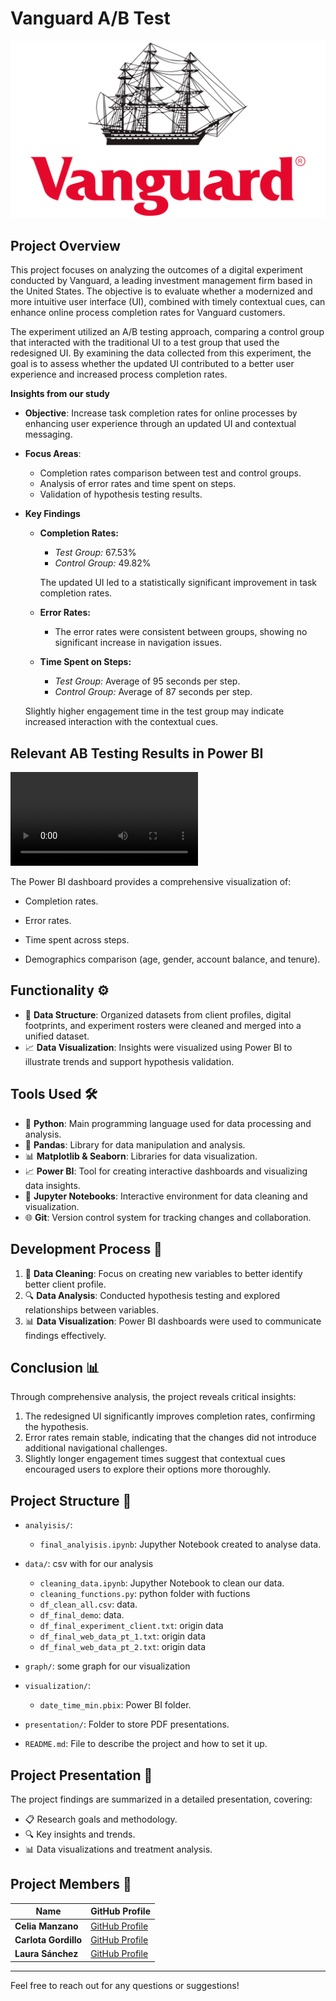 # Vanguard A/B Test

![Descripción de la imagen](Vanguard-Emblem.png) 

## Project Overview 

This project focuses on analyzing the outcomes of a digital experiment conducted by Vanguard, a leading investment management firm based in the United States. The objective is to evaluate whether a modernized and more intuitive user interface (UI), combined with timely contextual cues, can enhance online process completion rates for Vanguard customers.

The experiment utilized an A/B testing approach, comparing a control group that interacted with the traditional UI to a test group that used the redesigned UI. By examining the data collected from this experiment, the goal is to assess whether the updated UI contributed to a better user experience and increased process completion rates.


**Insights from our study**


- **Objective**: Increase task completion rates for online processes by enhancing user experience through an updated UI and contextual messaging.
- **Focus Areas**:
  - Completion rates comparison between test and control groups.
  - Analysis of error rates and time spent on steps.
  - Validation of hypothesis testing results.
- **Key Findings**
    - **Completion Rates:**
        - *Test Group:* 67.53%
        - *Control Group:* 49.82%
          
      The updated UI led to a statistically significant improvement in task completion rates.

    - **Error Rates:**
        - The error rates were consistent between groups, showing no significant increase in navigation issues.

     - **Time Spent on Steps:**
        - *Test Group:* Average of 95 seconds per step.
        - *Control Group:* Average of 87 seconds per step.

    Slightly higher engagement time in the test group may indicate increased interaction with the contextual cues.
          

## Relevant AB Testing Results in Power BI

![Visualización de Power BI](power-bi-visualization_g6hRM5BP(1).mp4)

The Power BI dashboard provides a comprehensive visualization of:

- Completion rates.

- Error rates.

- Time spent across steps.

- Demographics comparison (age, gender, account balance, and tenure).


## Functionality ⚙️

- 🧹 **Data Structure**: Organized datasets from client profiles, digital footprints, and experiment rosters were cleaned and merged into a unified dataset.
- 📈 **Data Visualization**: Insights were visualized using Power BI to illustrate trends and support hypothesis validation.

## Tools Used 🛠️

- 🐍 **Python**: Main programming language used for data processing and analysis.
- 🐼 **Pandas**: Library for data manipulation and analysis.
- 📊 **Matplotlib & Seaborn**: Libraries for data visualization.
- 📈 **Power BI**: Tool for creating interactive dashboards and visualizing data insights.
- 📓 **Jupyter Notebooks**: Interactive environment for data cleaning and visualization.
- 🌐 **Git**: Version control system for tracking changes and collaboration.

## Development Process 🚀

1. 🧹 **Data Cleaning**: Focus on creating new variables to better identify better client profile.
2. 🔍 **Data Analysis**: Conducted hypothesis testing and explored relationships between variables.
3. 📊 **Data Visualization**:  Power BI dashboards were used to communicate findings effectively.




## Conclusion 📊
Through comprehensive analysis, the project reveals critical insights:

1. The redesigned UI significantly improves completion rates, confirming the hypothesis.
2. Error rates remain stable, indicating that the changes did not introduce additional navigational challenges.
3. Slightly longer engagement times suggest that contextual cues encouraged users to explore their options more thoroughly.



## Project Structure 📁

- `analyisis/`:
    - `final_analyisis.ipynb`: Jupyther Notebook created to analyse data.
- `data/`: csv with for our analysis
    - `cleaning_data.ipynb`: Jupyther Notebook to clean our data.
    - `cleaning_functions.py`: python folder with fuctions
    - `df_clean_all.csv`: data.
    - `df_final_demo`: data.
    - `df_final_experiment_client.txt`: origin data
    - `df_final_web_data_pt_1.txt`: origin data
    - `df_final_web_data_pt_2.txt`: origin data

- `graph/`: some graph for our visualization

- `visualization/`:
    
  - `date_time_min.pbix`: Power BI folder.

- `presentation/`:  Folder to store PDF presentations.
- `README.md`: File to describe the project and how to set it up.


## Project Presentation 🎤

The project findings are summarized in a detailed presentation, covering:

- 📋 Research goals and methodology.
- 🔍 Key insights and trends.
- 📊 Data visualizations and treatment analysis.



## Project Members 👥

| Name       | GitHub Profile                           |
|------------|------------------------------------------|
| **Celia Manzano** | [GitHub Profile](https://github.com/cemanzanoc) |
| **Carlota Gordillo** | [GitHub Profile](https://github.com/carlotagordillo2) |
| **Laura Sánchez** | [GitHub Profile](https://github.com/laurasanchez20) |
----

Feel free to reach out for any questions or suggestions!
